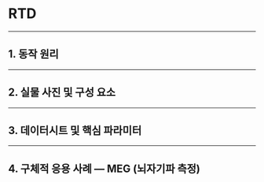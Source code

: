 # RTD
---

## 1. 동작 원리

---

## 2. 실물 사진 및 구성 요소

---

## 3. 데이터시트 및 핵심 파라미터

---

## 4. 구체적 응용 사례 — MEG (뇌자기파 측정)
